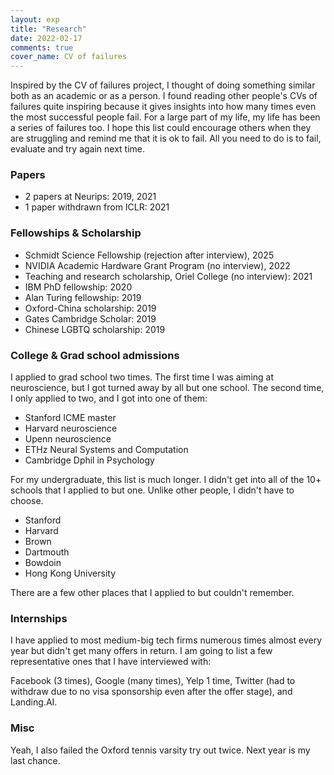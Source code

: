 ```yaml
---
layout: exp
title: "Research"
date: 2022-02-17
comments: true
cover_name: CV of failures
---
```


Inspired by the CV of failures project, I thought of doing something similar both as an academic or as a person. I found reading other people's CVs of failures quite inspiring because it gives insights into how many times even the most successful people fail. For a large part of my life, my life has been a series of failures too. I hope this list could encourage others when they are struggling and remind me that it is ok to fail. All you need to do is to fail, evaluate and try again next time.


### Papers
* 2 papers at Neurips: 2019, 2021
* 1 paper withdrawn from ICLR: 2021

### Fellowships & Scholarship
* Schmidt Science Fellowship (rejection after interview), 2025 
* NVIDIA Academic Hardware Grant Program (no interview), 2022
* Teaching and research scholarship, Oriel College (no interview): 2021
* IBM PhD fellowship: 2020
* Alan Turing fellowship: 2019
* Oxford-China scholarship: 2019
* Gates Cambridge Scholar: 2019
* Chinese LGBTQ scholarship: 2019

### College & Grad school admissions
I applied to grad school two times. The first time I was aiming at neuroscience, but I got turned away by all but one school. The second time, I only applied to two, and I got into one of them:
* Stanford ICME master
* Harvard neuroscience
* Upenn neuroscience
* ETHz Neural Systems and Computation
* Cambridge Dphil in Psychology

For my undergraduate, this list is much longer. I didn't get into all of the 10+ schools that I applied to but one. Unlike other people, I didn't have to choose.
* Stanford 
* Harvard
* Brown
* Dartmouth
* Bowdoin 
* Hong Kong University

There are a few other places that I applied to but couldn't remember.


### Internships
I have applied to most medium-big tech firms numerous times almost every year but didn't get many offers in return. I am going to list a few representative ones that I have interviewed with:

Facebook (3 times), Google (many times), Yelp 1 time,  Twitter (had to withdraw due to no visa sponsorship even after the offer stage), and Landing.AI.


### Misc
Yeah, I also failed the Oxford tennis varsity try out twice. Next year is my last chance.
